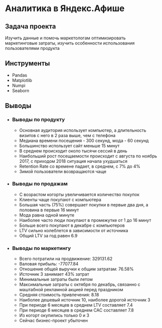 # Аналитика в Яндекс.Афише

## Задача проекта  
Изучить данные и помочь маркетологам оптимизировать маркетинговые затраты, изучить особенности использования пользователями продукта

## Инструменты
- Pandas
- Matplotlib
- Numpi
- Seaborn

## Выводы
+ ### Выводы по продукту
  - Основная аудитория использует компьютер, а длительность визитов с него в 2 раза выше, чем с телефона
  - Медиана времени посещения - 300 секунд, мода - 60 секунд
  - Большинство использует сайт меньше 15 минут
  - В среднем происходит около тысячи сессий в день
  - Наибольший рост посещаемости происходит с августа по ноябрь 2017, с приходом 2018 ситуация начала ухудшаться
  - Retention Rate со времене падает, в среднем, с 7% до 4%
  - Зимой пользователи возвращаются чаще
+ ### Выводы по продажам
  - С возрастом когорты увеличивается количество покупок
  - Клиенты чаще покупают с компьютера
  - Большая часть (75%) совершает покупки в первые два дня, а половина в первые 16 минут
  - Мода равна одной минуте
  - Наиболее часто люди покупают в промежутке от 1 до 16 минут
  - Больше всего покупают в декабре с компьютеров
  - LTV сильно колеблется в зависимости от источника
  - Общий LTV за год равен 6.9
+ ### Выводы по маркетингу
  - Всего потратили на продвижение: 329131.62
  - Валовая прибыль: -77077.84
  - Отношение общей выручки к общим затратам: 76.58%
  - Источник 3 занимает 43% затрат
  - Минимальные затраты были летом
  - Максимальные затраты с октября по декабрь, связанно с маштабной рекламной акцией перед праздником
  - Средняя стоимость привлечения: 8.18
  - Наиболее дешевый источник 10, наиболее дорогой источник 3
  - При периоде 6 месяцев в среднем LTV составляет 7.4
  - При периоде 6 месяцев в среднем CAC составляет 7.8
  - Из когорт окупились только 0 и 3
  - Сейчас бизнес-проект убыточен
